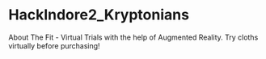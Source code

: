 # HackIndore2_Kryptonians
About The Fit - Virtual Trials with the help of Augmented Reality. Try cloths virtually before purchasing!
